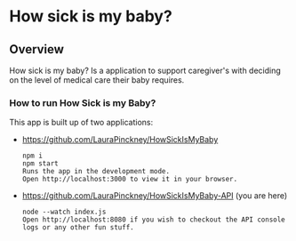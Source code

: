 # How sick is my baby?

## Overview

How sick is my baby? Is a application to support caregiver's with deciding on the level of medical care their baby requires.

### How to run How Sick is my Baby?

This app is built up of two applications:

- https://github.com/LauraPinckney/HowSickIsMyBaby

  ```
  npm i
  npm start
  Runs the app in the development mode.
  Open http://localhost:3000 to view it in your browser.

  ```

- https://github.com/LauraPinckney/HowSickIsMyBaby-API (you are here)
  ```
  node --watch index.js
  Open http://localhost:8080 if you wish to checkout the API console logs or any other fun stuff.
  ```
